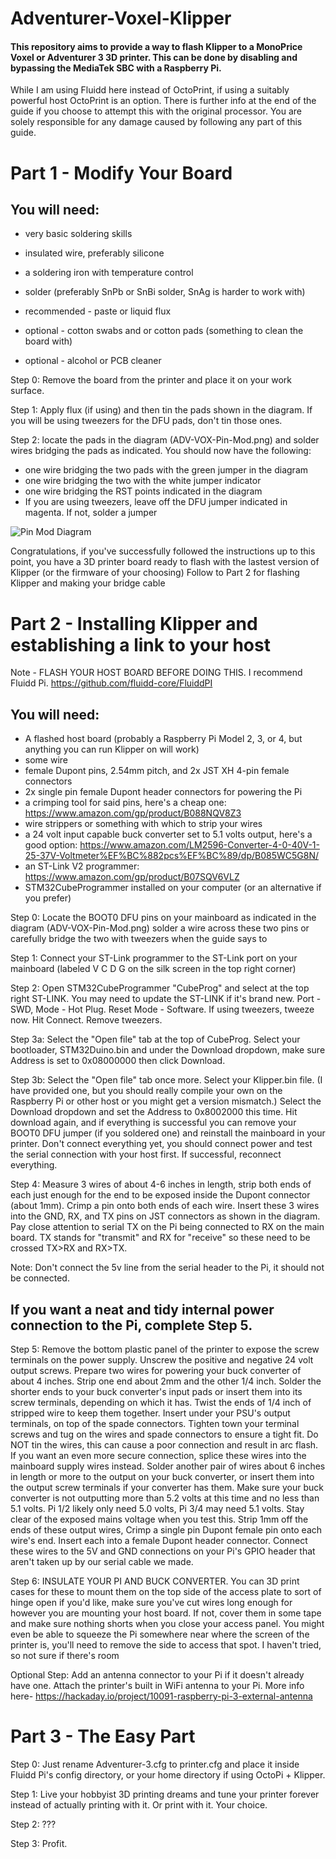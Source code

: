 # Adventurer-Voxel-Klipper
#### This repository aims to provide a way to flash Klipper to a MonoPrice Voxel or Adventurer 3 3D printer. This can be done by disabling and bypassing the MediaTek SBC with a Raspberry Pi.

While I am using Fluidd here instead of OctoPrint, if using a suitably powerful host OctoPrint is an option. There is further info at the end of the guide if you choose to attempt this with the original processor. You are solely responsible for any damage caused by following any part of this guide.

# Part 1 - Modify Your Board

## You will need:

+ very basic soldering skills
+ insulated wire, preferably silicone
+ a soldering iron with temperature control
+ solder (preferably SnPb or SnBi solder, SnAg is harder to work with)

+ recommended - paste or liquid flux
+ optional - cotton swabs and or cotton pads (something to clean the board with)
+ optional - alcohol or PCB cleaner

Step 0: Remove the board from the printer and place it on your work surface.

Step 1: Apply flux (if using) and then tin the pads shown in the diagram. If you will be using tweezers for the DFU pads, don't tin those ones.

Step 2: locate the pads in the diagram (ADV-VOX-Pin-Mod.png) and solder wires bridging the pads as indicated. You should now have the following:
+ one wire bridging the two pads with the green jumper in the diagram
+ one wire bridging the two with the white jumper indicator
+ one wire bridging the RST points indicated in the diagram
+ If you are using tweezers, leave off the DFU jumper indicated in magenta. If not, solder a jumper

![Pin Mod Diagram](https://github.com/VioSynthax/Adventurer-Voxel-Klipper/raw/main/ADV-VOX-Pin-Mod.png)

Congratulations, if you've successfully followed the instructions up to this point, you have a 3D printer board ready to flash with the lastest version of Klipper (or the firmware of your choosing) Follow to Part 2 for flashing Klipper and making your bridge cable

# Part 2 - Installing Klipper and establishing a link to your host
Note - FLASH YOUR HOST BOARD BEFORE DOING THIS. I recommend Fluidd Pi. https://github.com/fluidd-core/FluiddPI

## You will need: 

+ A flashed host board (probably a Raspberry Pi Model 2, 3, or 4, but anything you can run Klipper on will work)
+ some wire
+ female Dupont pins, 2.54mm pitch, and 2x JST XH 4-pin female connectors
+ 2x single pin female Dupont header connectors for powering the Pi
+ a crimping tool for said pins, here's a cheap one: https://www.amazon.com/gp/product/B088NQV8Z3
+ wire strippers or something with which to strip your wires
+ a 24 volt input capable buck converter set to 5.1 volts output, here's a good option: https://www.amazon.com/LM2596-Converter-4-0-40V-1-25-37V-Voltmeter%EF%BC%882pcs%EF%BC%89/dp/B085WC5G8N/
+ an ST-Link V2 programmer: https://www.amazon.com/gp/product/B07SQV6VLZ
+ STM32CubeProgrammer installed on your computer (or an alternative if you prefer)

Step 0: Locate the BOOT0 DFU pins on your mainboard as indicated in the diagram (ADV-VOX-Pin-Mod.png) solder a wire across these two pins or carefully bridge the two with tweezers when the guide says to

Step 1: Connect your ST-Link programmer to the ST-Link port on your mainboard (labeled V C D G on the silk screen in the top right corner)

Step 2: Open STM32CubeProgrammer "CubeProg" and select at the top right ST-LINK. You may need to update the ST-LINK if it's brand new. Port - SWD, Mode - Hot Plug. Reset Mode - Software. If using tweezers, tweeze now. Hit Connect. Remove tweezers.

Step 3a: Select the "Open file" tab at the top of CubeProg. Select your bootloader, STM32Duino.bin and under the Download dropdown, make sure Address is set to 0x08000000 then click Download.

Step 3b: Select the "Open file" tab once more. Select your Klipper.bin file. (I have provided one, but you should really compile your own on the Raspberry Pi or other host or you might get a version mismatch.) Select the Download dropdown and set the Address to 0x8002000 this time. Hit download again, and if everything is successful you can remove your BOOT0 DFU jumper (if you soldered one) and reinstall the mainboard in your printer. Don't connect everything yet, you should connect power and test the serial connection with your host first. If successful, reconnect everything.

Step 4: Measure 3 wires of about 4-6 inches in length, strip both ends of each just enough for the end to be exposed inside the Dupont connector (about 1mm). Crimp a pin onto both ends of each wire.
Insert these 3 wires into the GND, RX, and TX pins on JST connectors as shown in the diagram. Pay close attention to serial TX on the Pi being connected to RX on the main board. TX stands for "transmit" and RX for "receive" so these need to be crossed TX>RX and RX>TX.

Note: Don't connect the 5v line from the serial header to the Pi, it should not be connected.

## If you want a neat and tidy internal power connection to the Pi, complete Step 5.

Step 5: Remove the bottom plastic panel of the printer to expose the screw terminals on the power supply.
Unscrew the positive and negative 24 volt output screws.
Prepare two wires for powering your buck converter of about 4 inches. Strip one end about 2mm and the other 1/4 inch.
Solder the shorter ends to your buck converter's input pads or insert them into its screw terminals, depending on which it has.
Twist the ends of 1/4 inch of stripped wire to keep them together. Insert under your PSU's output terminals, on top of the spade connectors. Tighten town your terminal screws and tug on the wires and spade connectors to ensure a tight fit. Do NOT tin the wires, this can cause a poor connection and result in arc flash. If you want an even more secure connection, splice these wires into the mainboard supply wires instead.
Solder another pair of wires about 6 inches in length or more to the output on your buck converter, or insert them into the output screw terminals if your converter has them. Make sure your buck converter is not outputting more than 5.2 volts at this time and no less than 5.1 volts. Pi 1/2 likely only need 5.0 volts, Pi 3/4 may need 5.1 volts. Stay clear of the exposed mains voltage when you test this.
Strip 1mm off the ends of these output wires, Crimp a single pin Dupont female pin onto each wire's end. Insert each into a female Dupont header connector.
Connect these wires to the 5V and GND connections on your Pi's GPIO header that aren't taken up by our serial cable we made.

Step 6: INSULATE YOUR PI AND BUCK CONVERTER. You can 3D print cases for these to mount them on the top side of the access plate to sort of hinge open if you'd like, make sure you've cut wires long enough for however you are mounting your host board. If not, cover them in some tape and make sure nothing shorts when you close your access panel. You might even be able to squeeze the Pi somewhere near where the screen of the printer is, you'll need to remove the side to access that spot. I haven't tried, so not sure if there's room

Optional Step: Add an antenna connector to your Pi if it doesn't already have one. Attach the printer's built in WiFi antenna to your Pi.
More info here- https://hackaday.io/project/10091-raspberry-pi-3-external-antenna


# Part 3 - The Easy Part

Step 0: Just rename Adventurer-3.cfg to printer.cfg and place it inside Fluidd Pi's config directory, or your home directory if using OctoPi + Klipper.

Step 1: Live your hobbyist 3D printing dreams and tune your printer forever instead of actually printing with it. Or print with it. Your choice.

Step 2: ???

Step 3: Profit.
